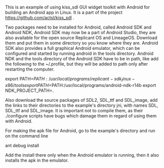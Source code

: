 This is an example of using kiss_sdl GUI widget toolkit with Android for building an Android app in Linux. It is a part of the project https://github.com/actsl/kiss_sdl .

Two packages need to be installed for Android, called Android SDK and Android NDK, Android SDK may now be a part of Android Studio, they are also available for the open source Replicant OS and LineageOS. Download them and put them in some directory so you know where they are. Android SDK also provides a full graphical Android emulator, which can be configured and started by running android in the tools directory. Android NDK and the tools directory of the Android SDK have to be in path, like add the following to the ~/.profile, but they will be added to path only after restarting the computer.

export PATH=$PATH:/usr/local/programs/replicant-sdk_linux-x86/tools
export PATH=$PATH:/usr/local/programs/android-ndk-r14b
export NDK_PROJECT_PATH=.

Also download the source packages of SDL2, SDL_ttf and SDL_image, add the links to their directories to the example's directory jni, with names SDL, SDL_ttf and SDL_image. It is important not to compile them, as their ./configure scripts have bugs which damage them in regard of using them with Android.

For making the apk file for Android, go to the example's directory and run on the command line

ant debug install

Add the install there only when the Android emulator is running, then it also installs the apk in the emulator.

